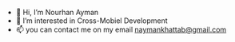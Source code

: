 - 👋 Hi, I’m Nourhan Ayman
- 👀 I’m interested in Cross-Mobiel Development
- 📫 you can contact me on my email naymankhattab@gmail.com

<!---
nourhan-ayman98/nourhan-ayman98 is a ✨ special ✨ repository because its `README.md` (this file) appears on your GitHub profile.
You can click the Preview link to take a look at your changes.
--->
